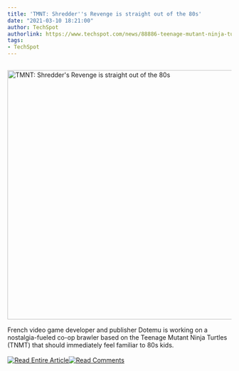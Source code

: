 ```yaml
---
title: 'TMNT: Shredder''s Revenge is straight out of the 80s'
date: "2021-03-10 18:21:00"
author: TechSpot
authorlink: https://www.techspot.com/news/88886-teenage-mutant-ninja-turtles-shredder-revenge-love-letter.html
tags:
- TechSpot
---
```

<a href="https://www.techspot.com/news/88886-teenage-mutant-ninja-turtles-shredder-revenge-love-letter.html" target="_blank"><img src="https://static.techspot.com/images2/news/ts3_thumbs/2021/03/2021-03-10-ts3_thumbs-6d6.jpg" width="800" height="560" style="padding: 15px 0" title="TMNT: Shredder's Revenge is straight out of the 80s" /></a><br />French video game developer and publisher Dotemu is working on a nostalgia-fueled co-op brawler based on the Teenage Mutant Ninja Turtles (TNMT) that should immediately feel familiar to 80s kids.<br /><br /><a href="https://www.techspot.com/news/88886-teenage-mutant-ninja-turtles-shredder-revenge-love-letter.html"><img src="https://static.techspot.com/images/rss/rss_buttons_01.png" border="0" alt="Read Entire Article" /></a><a href="https://www.techspot.com/news/88886-teenage-mutant-ninja-turtles-shredder-revenge-love-letter.html#comments"><img src="https://static.techspot.com/images/rss/rss_buttons_02.png" border="0" alt="Read Comments" /></a><br /><br />